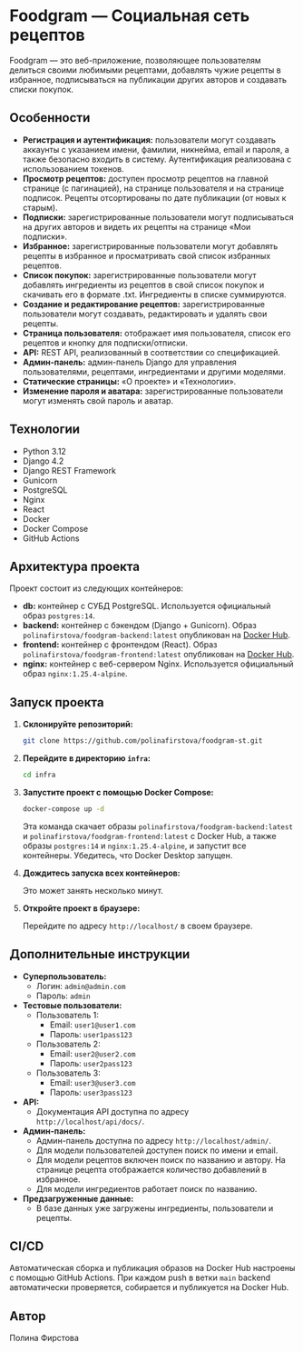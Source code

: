 # Foodgram — Социальная сеть рецептов

Foodgram — это веб-приложение, позволяющее пользователям делиться своими любимыми рецептами, добавлять чужие рецепты в избранное, подписываться на публикации других авторов и создавать списки покупок.

## Особенности

*   **Регистрация и аутентификация:** пользователи могут создавать аккаунты с указанием имени, фамилии, никнейма, email и пароля, а также безопасно входить в систему. Аутентификация реализована с использованием токенов.
*   **Просмотр рецептов:** доступен просмотр рецептов на главной странице (с пагинацией), на странице пользователя и на странице подписок. Рецепты отсортированы по дате публикации (от новых к старым).
*   **Подписки:** зарегистрированные пользователи могут подписываться на других авторов и видеть их рецепты на странице «Мои подписки».
*   **Избранное:** зарегистрированные пользователи могут добавлять рецепты в избранное и просматривать свой список избранных рецептов.
*   **Список покупок:** зарегистрированные пользователи могут добавлять ингредиенты из рецептов в свой список покупок и скачивать его в формате .txt. Ингредиенты в списке суммируются.
*   **Создание и редактирование рецептов:** зарегистрированные пользователи могут создавать, редактировать и удалять свои рецепты.
*   **Страница пользователя:** отображает имя пользователя, список его рецептов и кнопку для подписки/отписки.
*   **API:** REST API, реализованный в соответствии со спецификацией.
*   **Админ-панель:** админ-панель Django для управления пользователями, рецептами, ингредиентами и другими моделями.
*   **Статические страницы:** «О проекте» и «Технологии».
*   **Изменение пароля и аватара:** зарегистрированные пользователи могут изменять свой пароль и аватар.

## Технологии

*   Python 3.12
*   Django 4.2
*   Django REST Framework
*   Gunicorn
*   PostgreSQL
*   Nginx
*   React
*   Docker
*   Docker Compose
*   GitHub Actions

## Архитектура проекта

Проект состоит из следующих контейнеров:

*   **db:** контейнер с СУБД PostgreSQL. Используется официальный образ `postgres:14`.
*   **backend:** контейнер с бэкендом (Django + Gunicorn). Образ `polinafirstova/foodgram-backend:latest` опубликован на [Docker Hub](https://hub.docker.com/).
*   **frontend:** контейнер с фронтендом (React). Образ `polinafirstova/foodgram-frontend:latest` опубликован на [Docker Hub](https://hub.docker.com/).
*   **nginx:** контейнер с веб-сервером Nginx. Используется официальный образ `nginx:1.25.4-alpine`.


## Запуск проекта

1.  **Склонируйте репозиторий:**

    ```bash
    git clone https://github.com/polinafirstova/foodgram-st.git
    ```

2.  **Перейдите в директорию `infra`:**

    ```bash
    cd infra
    ```

3.  **Запустите проект с помощью Docker Compose:**

    ```bash
    docker-compose up -d
    ```

    Эта команда скачает образы `polinafirstova/foodgram-backend:latest` и `polinafirstova/foodgram-frontend:latest` с Docker Hub, а также образы `postgres:14` и `nginx:1.25.4-alpine`, и запустит все контейнеры. Убедитесь, что Docker Desktop запущен.

4.  **Дождитесь запуска всех контейнеров:**

    Это может занять несколько минут.

5.  **Откройте проект в браузере:**

    Перейдите по адресу `http://localhost/` в своем браузере.

## Дополнительные инструкции

*   **Суперпользователь:**
    *   Логин: `admin@admin.com`
    *   Пароль: `admin`
*   **Тестовые пользователи:**
    *   Пользователь 1:
        *   Email: `user1@user1.com`
        *   Пароль: `user1pass123`
    *   Пользователь 2:
        *   Email: `user2@user2.com`
        *   Пароль: `user2pass123`
    *   Пользователь 3:
        *   Email: `user3@user3.com`
        *   Пароль: `user3pass123`
*   **API:**
    *   Документация API доступна по адресу `http://localhost/api/docs/`.
*   **Админ-панель:**
    *   Админ-панель доступна по адресу `http://localhost/admin/`.
    *   Для модели пользователей доступен поиск по имени и email.
    *   Для модели рецептов включен поиск по названию и автору. На странице рецепта отображается количество добавлений в избранное.
    *   Для модели ингредиентов работает поиск по названию.
*   **Предзагруженные данные:**
    *   В базе данных уже загружены ингредиенты, пользователи и рецепты.

## CI/CD

Автоматическая сборка и публикация образов на Docker Hub настроены с помощью GitHub Actions. При каждом push в ветки `main` backend автоматически проверяется, собирается и публикуется на Docker Hub.

## Автор

Полина Фирстова